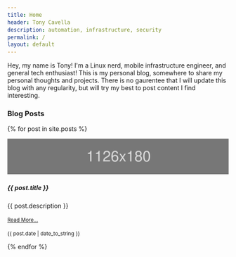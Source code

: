 ```yaml
---
title: Home
header: Tony Cavella
description: automation, infrastructure, security
permalink: /
layout: default
---
```

<p class="tldr">Hey, my name is Tony! I'm a Linux nerd, mobile infrastructure engineer, and general tech enthusiast! This is my personal blog, somewhere to share my personal thoughts and projects. There is no gaurentee that I will update this blog with any regularity, but will try my best to post content I find interesting.</p>

<h3>Blog Posts</h3>

{% for post in site.posts %}
<div class="card col-md-8">
  <img class="card-img-top" src="/assets/images/placeholder.svg" alt="Card image cap">
  <div class="card-body">
    <h5 class="card-title">{{ post.title }}</h5>
    <p class="card-text">{{ post.description }}</p>
    <p class="card-text"><small class="text-muted"><a href="{{ post.url}}">Read More...</a></small></p>
    <p class="card-text"><small class="text-muted">{{ post.date | date_to_string }}</small></p>
  </div>
</div>
{% endfor %}